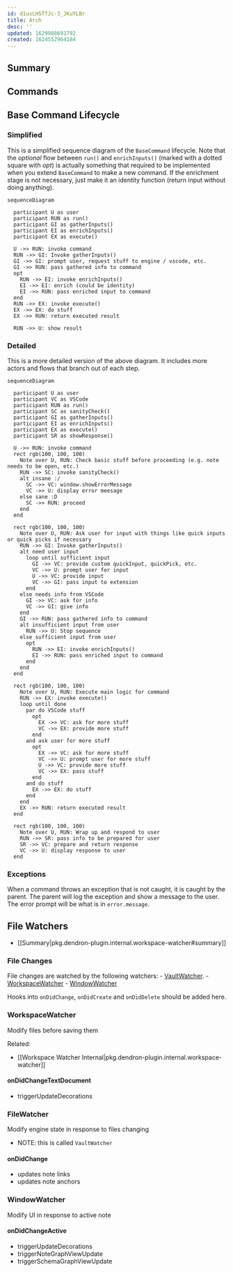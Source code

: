 ```yaml
---
id: d1usLHSTfJc-3_JKuYLBr
title: Arch
desc: ''
updated: 1629988691792
created: 1624552964184
---
```


## Summary



## Commands

## Base Command Lifecycle

### Simplified

This is a simplified sequence diagram of the `BaseCommand` lifecycle.
Note that the _optional_ flow between `run()` and `enrichInputs()` (marked with a dotted square with _opt_) is actually something that required to be implemented when you extend `BaseCommand` to make a new command. If the enrichment stage is not necessary, just make it an identity function (return input without doing anything).

```mermaid
sequenceDiagram

  participant U as user
  participant RUN as run()
  participant GI as gatherInputs()
  participant EI as enrichInputs()
  participant EX as execute()

  U ->> RUN: invoke command
  RUN ->> GI: Invoke gatherInputs()
  GI ->> GI: prompt user, request stuff to engine / vscode, etc.
  GI ->> RUN: pass gathered info to command
  opt
    RUN ->> EI: invoke enrichInputs()
    EI ->> EI: enrich (could be identity)
    EI ->> RUN: pass enriched input to command
  end
  RUN ->> EX: invoke execute()
  EX ->> EX: do stuff
  EX ->> RUN: return executed result

  RUN ->> U: show result
```

### Detailed

This is a more detailed version of the above diagram. It includes more actors and flows that branch out of each step.

```mermaid
sequenceDiagram

  participant U as user
  participant VC as VSCode
  participant RUN as run()
  participant SC as sanityCheck()
  participant GI as gatherInputs()
  participant EI as enrichInputs()
  participant EX as execute()
  participant SR as showResponse()

  U ->> RUN: invoke command
  rect rgb(100, 100, 100)
    Note over U, RUN: Check basic stuff before proceeding (e.g. note needs to be open, etc.)
    RUN ->> SC: invoke sanityCheck()
    alt insane :/
      SC ->> VC: window.showErrorMessage
      VC ->> U: display error meesage
    else sane :D
      SC ->> RUN: proceed
    end
  end

  rect rgb(100, 100, 100)
    Note over U, RUN: Ask user for input with things like quick inputs or quick picks if necessary
    RUN ->> GI: Invoke gatherInputs()
    alt need user input
      loop until sufficient input
        GI ->> VC: provide custom quickInput, quickPick, etc.
        VC ->> U: prompt user for input
        U ->> VC: provide input
        VC ->> GI: pass input to extension
      end
    else needs info from VSCode
      GI ->> VC: ask for info
      VC ->> GI: give info
    end
    GI ->> RUN: pass gathered info to command
    alt insufficient input from user
      RUN ->> U: Stop sequence
    else sufficient input from user
      opt
        RUN ->> EI: invoke enrichInputs()
        EI ->> RUN: pass enriched input to command
      end
    end
  end

  rect rgb(100, 100, 100)
    Note over U, RUN: Execute main logic for command
    RUN ->> EX: invoke execute()
    loop until done
      par do VSCode stuff
        opt
          EX ->> VC: ask for more stuff
          VC ->> EX: provide more stuff
        end
      and ask user for more stuff
        opt
          EX ->> VC: ask for more stuff
          VC ->> U: prompt user for more stuff
          U ->> VC: provide more stuff
          VC ->> EX: pass stuff
        end
      and do stuff
        EX ->> EX: do stuff
      end
    end
    EX ->> RUN: return executed result
  end

  rect rgb(100, 100, 100)
    Note over U, RUN: Wrap up and respond to user
    RUN ->> SR: pass info to be prepared for user
    SR ->> VC: prepare and return response
    VC ->> U: display response to user
  end
```


### Exceptions

When a command throws an exception that is not caught, it is caught by the parent. The parent will log the exception and show a message to the user. The error prompt will be what is in `error.message`.


## File Watchers
- [[Summary|pkg.dendron-plugin.internal.workspace-watcher#summary]]

### File Changes

File changes are watched by the following watchers:
	- [VaultWatcher](https://github.com/dendronhq/dendron/blob/master/packages/plugin-core/src/fileWatcher.ts#L65:L65).
	- [WorkspaceWatcher](https://github.com/dendronhq/dendron/blob/master/packages/plugin-core/src/WorkspaceWatcher.ts#L61:L61)
	- [WindowWatcher](https://github.com/dendronhq/dendron/blob/master/packages/plugin-core/src/windowWatcher.ts#L31:L31)

Hooks into `onDidChange`, `onDidCreate` and `onDidDelete` should be added here.

### WorkspaceWatcher

Modify files before saving them

Related:
- [[Workspace Watcher Internal|pkg.dendron-plugin.internal.workspace-watcher]]

#### onDidChangeTextDocument
- triggerUpdateDecorations


### FileWatcher

Modify engine state in response to files changing

- NOTE: this is called `VaultWatcher`

#### onDidChange
- updates note links
- updates note anchors


### WindowWatcher

Modify UI in response to active note

#### onDidChangeActive

- triggerUpdateDecorations
- triggerNoteGraphViewUpdate
- triggerSchemaGraphViewUpdate